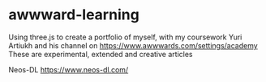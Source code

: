 ﻿# awwward-learning
Using three.js to create a portfolio of myself, with my coursework
Yuri Artiukh and his channel on https://www.awwwards.com/settings/academy
These are experimental, extended and creative articles

Neos-DL
https://www.neos-dl.com/
